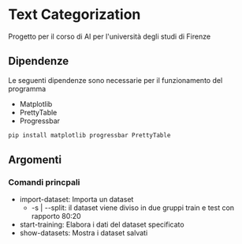 # Text Categorization

Progetto per il corso di AI per l'università degli studi di Firenze

## Dipendenze

Le seguenti dipendenze sono necessarie per il funzionamento del programma
- Matplotlib
- PrettyTable
- Progressbar


```bash
pip install matplotlib progressbar PrettyTable
```

## Argomenti

### Comandi princpali

- import-dataset: Importa un dataset
  - -s | --split: il dataset viene diviso in due gruppi train e test con rapporto 80:20
- start-training: Elabora i dati del dataset specificato
- show-datasets: Mostra i dataset salvati
